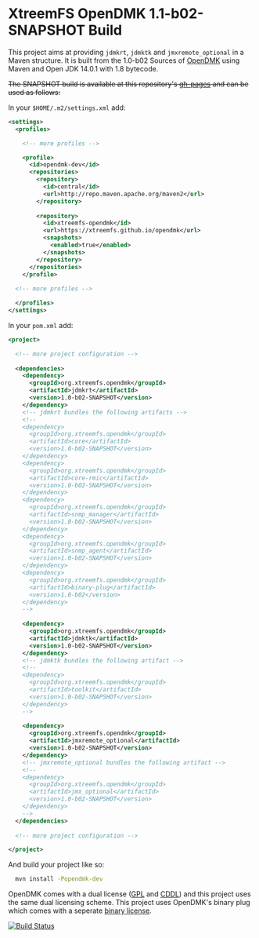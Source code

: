 XtreemFS OpenDMK 1.1-b02-SNAPSHOT Build
=======================================

This project aims at providing `jdmkrt`, `jdmktk` and `jmxremote_optional` in a Maven structure. It is built from the 1.0-b02 Sources of [OpenDMK](https://opendmk.java.net/) using Maven and Open JDK 14.0.1 with 1.8 bytecode.

~~The SNAPSHOT build is available at this repository's [gh-pages](https://github.com/xtreemfs/opendmk/tree/gh-pages) and can be used as follows:~~

In your `$HOME/.m2/settings.xml` add:
```XML
<settings>
  <profiles>

    <!-- more profiles -->

    <profile>
      <id>opendmk-dev</id>
      <repositories>
        <repository>
          <id>central</id>
          <url>http://repo.maven.apache.org/maven2</url>
        </repository>
  
        <repository>
          <id>xtreemfs-opendmk</id>
          <url>https://xtreemfs.github.io/opendmk</url>
          <snapshots>
            <enabled>true</enabled>
          </snapshots>
        </repository>
      </repositories>
    </profile>
  
  <!-- more profiles -->

  </profiles>
</settings>
````

In your `pom.xml` add:
```XML
<project>

  <!-- more project configuration -->
  
  <dependencies>
    <dependency>
      <groupId>org.xtreemfs.opendmk</groupId>
      <artifactId>jdmkrt</artifactId>
      <version>1.0-b02-SNAPSHOT</version>
    </dependency>
    <!-- jdmkrt bundles the following artifacts -->
    <!--
    <dependency>
      <groupId>org.xtreemfs.opendmk</groupId>
      <artifactId>core</artifactId>
      <version>1.0-b02-SNAPSHOT</version>
    </dependency>
    <dependency>
      <groupId>org.xtreemfs.opendmk</groupId>
      <artifactId>core-rmic</artifactId>
      <version>1.0-b02-SNAPSHOT</version>
    </dependency>
    <dependency>
      <groupId>org.xtreemfs.opendmk</groupId>
      <artifactId>snmp_manager</artifactId>
      <version>1.0-b02-SNAPSHOT</version>
    </dependency>
    <dependency>
      <groupId>org.xtreemfs.opendmk</groupId>
      <artifactId>snmp_agent</artifactId>
      <version>1.0-b02-SNAPSHOT</version>
    </dependency>
    <dependency>
      <groupId>org.xtreemfs.opendmk</groupId>
      <artifactId>binary-plug</artifactId>
      <version>1.0-b02</version>
    </dependency>
    -->
    
    <dependency>
      <groupId>org.xtreemfs.opendmk</groupId>
      <artifactId>jdmktk</artifactId>
      <version>1.0-b02-SNAPSHOT</version>
    </dependency>
    <!-- jdmktk bundles the following artifact -->
    <!--
    <dependency>
      <groupId>org.xtreemfs.opendmk</groupId>
      <artifactId>toolkit</artifactId>
      <version>1.0-b02-SNAPSHOT</version>
    </dependency>
    -->
    
    <dependency>
      <groupId>org.xtreemfs.opendmk</groupId>
      <artifactId>jmxremote_optional</artifactId>
      <version>1.0-b02-SNAPSHOT</version>
    </dependency>
    <!-- jmxremote_optional bundles the following artifact -->
    <!--
    <dependency>
      <groupId>org.xtreemfs.opendmk</groupId>
      <artifactId>jmx_optional</artifactId>
      <version>1.0-b02-SNAPSHOT</version>
    </dependency>
    -->
  </dependencies>
  
  <!-- more project configuration -->

</project>
```

And build your project like so:
```Bash
  mvn install -Popendmk-dev
```

OpenDMK comes with a dual license ([GPL](https://opendmk.java.net/legal_notices/LICENSE_GPL.txt) and [CDDL](https://opendmk.java.net/legal_notices/LICENSE_CDDL.txt)) and this project uses the same dual licensing scheme. This project uses OpenDMK's binary plug which comes with a seperate [binary license](https://opendmk.java.net/legal_notices/LICENSE_BINARY.txt).

[![Build Status](https://travis-ci.org/xtreemfs/opendmk.svg?branch=master)](https://travis-ci.org/xtreemfs/opendmk)

